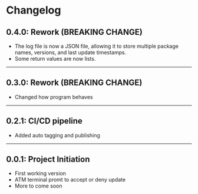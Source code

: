 # Changelog


## 0.4.0: Rework (BREAKING CHANGE)
- The log file is now a JSON file, allowing it to store multiple package names, versions, and last update timestamps.
- Some return values are now lists.

---

## 0.3.0: Rework (BREAKING CHANGE)
- Changed how program behaves

---

## 0.2.1: CI/CD pipeline
- Added auto tagging and publishing

---

## 0.0.1: Project Initiation
- First working version
- ATM terminal promt to accept or deny update
- More to come soon
